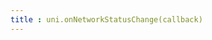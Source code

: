 ```yaml
---
title : uni.onNetworkStatusChange(callback)
---
```


<!-- ## uni.onNetworkStatusChange(callback) @onnetworkstatuschange -->

<!-- UTSAPIJSON.onNetworkStatusChange.name -->

<!-- UTSAPIJSON.onNetworkStatusChange.description -->

<!-- UTSAPIJSON.onNetworkStatusChange.compatibility -->

<!-- UTSAPIJSON.onNetworkStatusChange.param -->

<!-- UTSAPIJSON.onNetworkStatusChange.returnValue -->

<!-- UTSAPIJSON.onNetworkStatusChange.example -->

<!-- UTSAPIJSON.onNetworkStatusChange.tutorial -->

<!-- ## uni.offNetworkStatusChange(callback) @offnetworkstatuschange -->

<!-- UTSAPIJSON.offNetworkStatusChange.name -->

<!-- UTSAPIJSON.offNetworkStatusChange.description -->

<!-- UTSAPIJSON.offNetworkStatusChange.compatibility -->

<!-- UTSAPIJSON.offNetworkStatusChange.param -->

<!-- UTSAPIJSON.offNetworkStatusChange.returnValue -->

<!-- UTSAPIJSON.offNetworkStatusChange.example -->

<!-- UTSAPIJSON.offNetworkStatusChange.tutorial -->

<!-- UTSAPIJSON.networkStatusChange.example -->

<!-- UTSAPIJSON.general_type.name -->

<!-- UTSAPIJSON.general_type.param -->
